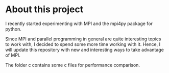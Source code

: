 # About this project
I recently started experimenting with MPI and the mpi4py package for python.

Since MPI and parallel programming in general are quite interesting topics to work with, I decided to spend some more time working with it. Hence, I will update this repository with new and interesting ways to take advantage of MPI.

The folder c contains some c files for performance comparison.
